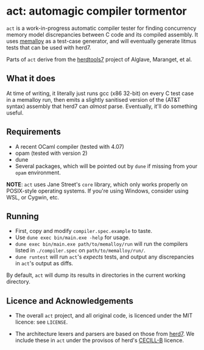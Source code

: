 # act: automagic compiler tormentor

`act` is a work-in-progress automatic compiler tester for finding
concurrency memory model discrepancies between C code and its
compiled assembly.  It uses
[memalloy](https://github.com/JohnWickerson/memalloy) as a test-case
generator, and will eventually generate litmus tests that can be
used with herd7.

Parts of `act` derive from the
[herdtools7](https://github.com/herd/herdtools7) project of Alglave,
Maranget, et al.

## What it does

At time of writing, it literally just runs gcc (x86 32-bit) on every C
test case in a memalloy run, then emits a slightly sanitised version of
the (AT&T syntax) assembly that herd7 can _almost_ parse.
Eventually, it'll do something useful.

## Requirements

- A recent OCaml compiler (tested with 4.07)
- opam (tested with version 2)
- dune
- Several packages, which will be pointed out by `dune` if missing
  from your `opam` environment.

**NOTE**:
`act` uses Jane Street's `core` library, which only works properly on
POSIX-style operating systems.  If you're using Windows, consider
using WSL, or Cygwin, etc.

## Running

- First, copy and modify `compiler.spec.example` to taste.
- Use `dune exec bin/main.exe -help` for usage.
- `dune exec bin/main.exe path/to/memalloy/run` will run the compilers
  listed in `./compiler.spec` on `path/to/memalloy/run/`.
- `dune runtest` will run `act`'s _expects_ tests, and output any
  discrepancies in `act`'s output as diffs.

By default, `act` will dump its results in directories in the current
working directory.

## Licence and Acknowledgements

- The overall `act` project, and all original code, is licenced under
  the MIT licence: see `LICENSE`.

- The architecture lexers and parsers are based on those from
  [herd7](https://github.com/herd/herdtools7).  We include these in
  `act` under the provisos of herd's
  [CECILL-B](http://www.cecill.info/licences/Licence_CeCILL-B_V1-en.html)
  licence.
